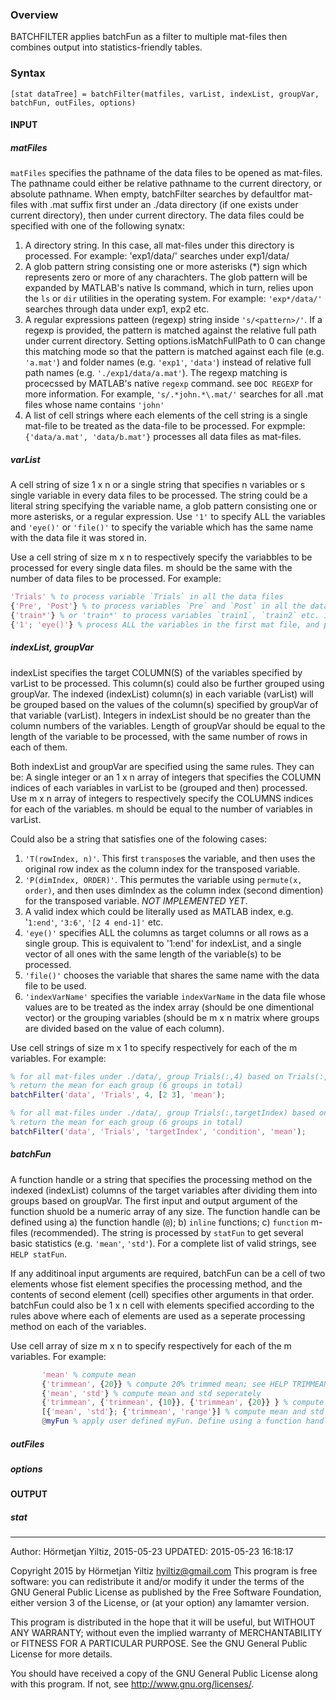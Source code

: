 ### Overview
BATCHFILTER applies batchFun as a filter to multiple mat-files then combines output into statistics-friendly tables.

### Syntax

`[stat dataTree] = batchFilter(matfiles, varList, indexList, groupVar, batchFun, outFiles, options)`

#### INPUT

##### matFiles

`matFiles` specifies the pathname of the data files to be opened as mat-files.
The pathname could either be relative pathname to the current directory,
or absolute pathname. When empty, batchFilter searches by defaultfor mat-files with
.mat suffix first under an ./data directory (if one exists under current
directory), then under current directory.
The data files could be specified with one of the following synatx:

1. A directory string. In this case, all mat-files under this directory is
   processed.
   For example: 'exp1/data/' searches under exp1/data/
2. A glob pattern string consisting one or more asterisks (*) sign which represents zero or more of any charachters. The glob
   pattern will be expanded by MATLAB's native ls command, which in turn,
   relies upon the `ls` or `dir` utilities in the operating system.
   For example: `'exp*/data/'` searches through data under exp1, exp2 etc.
3. A regular expressions patteen (regexp) string inside `'s/<pattern>/'`.
 If a regexp is provided, the pattern is matched against the relative full path under
   current directory. Setting options.isMatchFullPath to 0 can change
   this matching mode so that the pattern is matched against each file
   (e.g. `'a.mat'`) and folder names (e.g. `'exp1'`, `'data'`) instead of
   relative full path names (e.g. `'./exp1/data/a.mat'`). The regexp matching
   is procecssed by MATLAB's native `regexp` command. see `DOC REGEXP`
   for more information.
   For example, `'s/.*john.*\.mat/'` searches for all .mat files whose name contains `'john'`
4. A list of cell strings where each elements of the cell string is a
  single mat-file to be treated as the data-file to be processed.
  For expmple: `{'data/a.mat', 'data/b.mat'}` processes all data files as mat-files.
    

##### varList

A cell string of size 1 x n or a single string that specifies n variables
or s single variable in every data files to be processed. The string could be a literal string specifying
the variable name, a glob pattern consisting one or more asterisks, or
a regular expression. Use `'1'` to specify ALL the variables and `'eye()'` or `'file()'`
to specify the variable which has the same name with the data file it was
stored in.

Use a cell string of size m x n to respectively specify the variabbles
to be processed for every single data files. m should be the same with
the number of data files to be processed.
For example: 

```matlab
'Trials' % to process variable `Trials` in all the data files
{'Pre', 'Post'} % to process variables `Pre` and `Post` in all the data files
{'train*'} % or 'train*' to process variables `train1`, `train2` etc. in all the data files
{'1'; 'eye()'} % process ALL the variables in the first mat file, and process the variable that shares name with the second data file
```
                   
##### indexList, groupVar

indexList specifies the target COLUMN(S) of the variables specified by varList
to be processed. This column(s) could also be further grouped using groupVar.
The indexed (indexList) column(s) in each variable (varList) will be
grouped based on the values of the column(s) specified by groupVar of that variable (varList).
Integers in indexList should be no greater than the column numbers of the variables.
Length of groupVar should be equal to the length of the variable to be processed, with
the same number of rows in each of them. 

Both indexList and groupVar are specified using the same rules. They can be:
A single integer or an 1 x n array of integers that specifies the COLUMN indices
of each variables in varList to be (grouped and then) processed. Use m x n array of integers to respectively
specify the COLUMNS indices for each of the variables. m should be equal to
the number of variables in varList.

Could also be a string that satisfies one of the folowing cases:

1. `'T(rowIndex, n)'`. This first `transpose`s the variable, and then uses the original row
   index as the column index for the transposed variable.
2. `'P(dimIndex, ORDER)'`. This permutes the variable using `permute(x, order)`, and then uses dimIndex
    as the column index (second dimention) for the transposed variable. *NOT IMPLEMENTED YET*.
3. A valid index which could be literally used as MATLAB index, e.g.
   '`1:end'`, `'3:6'`, `'[2 4 end-1]'` etc.
4. `'eye()'` specifies ALL the columns as target columns or all rows as 
   a single group. This is equivalent to '1:end' for indexList, and 
   a single vector of all ones with the same length of the variable(s)
   to be processed.
5. `'file()'` chooses the variable that shares the same name with the data
   file to be used.
6. `'indexVarName'` specifies the variable `indexVarName` in the data
  file whose values are to be treated as the index array (should be one dimentional vector) or the grouping
  variables (should be m x n matrix where groups are divided based on 
  the value of each column).
      
Use cell strings of size m x 1 to specify respectively for each of the m variables.
For example: 

```matlab
% for all mat-files under ./data/, group Trials(:,4) based on Trials(:,[2 3]) and then
% return the mean for each group (6 groups in total)
batchFilter('data', 'Trials', 4, [2 3], 'mean');

% for all mat-files under ./data/, group Trials(:,targetIndex) based on Trials(:,condition) and then
% return the mean for each group (6 groups in total)
batchFilter('data', 'Trials', 'targetIndex', 'condition', 'mean');
```

##### batchFun

A function handle or a string that specifies the processing method on the 
indexed (indexList) columns of the target variables after dividing them 
into groups based on groupVar. The first input and output argument of the
function shuold be a numeric array of any size. The function handle can
be defined using a) the function handle (`@`); b) `inline` functions; c) `function`
m-files (recommended). The string is processed
by `statFun` to get several basic statistics (e.g. `'mean'`, `'std'`). For a 
complete list of valid strings, see `HELP statFun`.

If any additinoal input
arguments are required, batchFun can be a cell of two elements whose fist
element specifies the processing method, and the contents of second 
element (cell) specifies other arguments in that order.
batchFun could also be 1 x n cell with elements specified according to the
rules above where each of elements are used as a seperate processing method
on each of the variables.

Use cell array of size m x n to specify respectively for each of the m variables.
For example: 

```matlab
       'mean' % compute mean
       {'trimmean', {20}} % compute 20% trimmed mean; see HELP TRIMMEAN
       {'mean', 'std'} % compute mean and std seperately
       {'trimmean', {'trimmean', {10}}, {'trimmean', {20}} } % compute several trimmed means seperately
       [{'mean', 'std'}; {'trimmean', 'range'}] % compute mean and std of the first variable, then compute trimmean and range for the second variable
       @myFun % apply user defined myFun. Define using a function handle (@), 
```
       
##### outFiles

##### options

#### OUTPUT 

##### stat


--------


Author: Hörmetjan Yiltiz, 2015-05-23
UPDATED: 2015-05-23 16:18:17

Copyright 2015 by Hörmetjan Yiltiz <hyiltiz@gmail.com>
This program is free software: you can redistribute it and/or modify
it under the terms of the GNU General Public License as published by
the Free Software Foundation, either version 3 of the License, or
(at your option) any lamamter version.

This program is distributed in the hope that it will be useful,
but WITHOUT ANY WARRANTY; without even the implied warranty of
MERCHANTABILITY or FITNESS FOR A PARTICULAR PURPOSE.  See the
GNU General Public License for more details.

You should have received a copy of the GNU General Public License
along with this program.  If not, see <http://www.gnu.org/licenses/>.